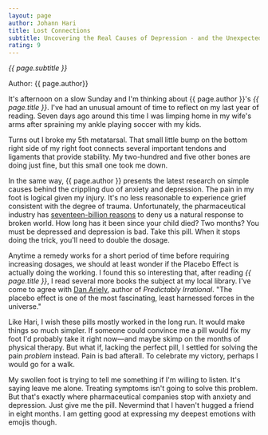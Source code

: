 ```yaml
---
layout: page
author: Johann Hari
title: Lost Connections
subtitle: Uncovering the Real Causes of Depression - and the Unexpected Solutions 
rating: 9
---
```


*{{ page.subtitle }}*

Author: {{ page.author}}

<!--
lack of male friends
design of cities
solving the symptoms of obesity
lack of friends, freedom
depression is a normal response
when the church is functioning
describe something that connects everything together
 maybe how the body is connected?
describe my own trauma and hurt as a child
changing environment is harder than taking a pill
talk about importance of this research and quarantine, crippled life.
-->

It's afternoon on a slow Sunday and I'm thinking about {{ page.author }}'s _{{ page.title }}_.  I've had an unusual amount of time to reflect on my last year of reading.  Seven days ago around this time I was limping home in my wife's arms after spraining my ankle playing soccer with my kids.

Turns out I broke my 5th metatarsal.  That small little bump on the bottom right side of my right foot connects several important tendons and ligaments that provide stability.  My two-hundred and five other bones are doing just fine, but this small one took me down.

In the same way, {{ page.author }} presents the latest research on simple causes behind the crippling duo of anxiety and depression.  The pain in my foot is logical given my injury.  It's no less reasonable to experience grief consistent with the degree of trauma.  Unfortunately, the pharmaceutical industry has [seventeen-billion reasons](https://time.com/4900248/antidepressants-depression-more-common/) to deny us a natural response to broken world.  How long has it been since your child died?  Two months?  You must be depressed and depression is bad.  Take this pill.  When it stops doing the trick, you'll need to double the dosage.

Anytime a remedy works for a short period of time before requiring increasing dosages, we should at least wonder if the Placebo Effect is actually doing the working.  I found this so interesting that, after reading _{{ page.title }}_, I read several more books the subject at my local library.  I've come to agree with [Dan Ariely](https://today.duke.edu/2008/03/placeboprice.html), author of _Predictably Irrational_.  "The placebo effect is one of the most fascinating, least harnessed forces in the universe."

Like Hari, I wish these pills mostly worked in the long run.  It would make things so much simpler.  If someone could convince me a pill would fix my foot I'd probably take it right now—and maybe skimp on the months of physical therapy.  But what if, lacking the perfect pill, I settled for solving the pain _problem_ instead.  Pain is bad afterall.  To celebrate my victory, perhaps I would go for a walk.

My swollen foot is trying to tell me something if I'm willing to listen. It's saying leave me alone.  Treating symptoms isn't going to solve this problem.  But that's exactly where pharmaceutical companies stop with anxiety and depression.  Just give me the pill.  Nevermind that I haven't hugged a friend in eight months.  I am getting good at expressing my deepest emotions with emojis though.
